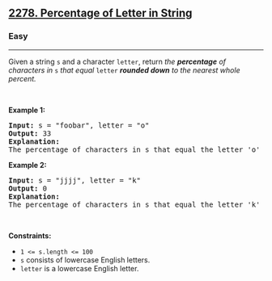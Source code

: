 <h2><a href="https://leetcode.com/problems/percentage-of-letter-in-string/">2278. Percentage of Letter in String</a></h2><h3>Easy</h3><hr><div><p>Given a string <code>s</code> and a character <code>letter</code>, return<em> the <strong>percentage</strong> of characters in </em><code>s</code><em> that equal </em><code>letter</code><em> <strong>rounded down</strong> to the nearest whole percent.</em></p>

<p>&nbsp;</p>
<p><strong class="example">Example 1:</strong></p>

<pre><strong>Input:</strong> s = "foobar", letter = "o"
<strong>Output:</strong> 33
<strong>Explanation:</strong>
The percentage of characters in s that equal the letter 'o' is 2 / 6 * 100% = 33% when rounded down, so we return 33.
</pre>

<p><strong class="example">Example 2:</strong></p>

<pre><strong>Input:</strong> s = "jjjj", letter = "k"
<strong>Output:</strong> 0
<strong>Explanation:</strong>
The percentage of characters in s that equal the letter 'k' is 0%, so we return 0.</pre>

<p>&nbsp;</p>
<p><strong>Constraints:</strong></p>

<ul>
	<li><code>1 &lt;= s.length &lt;= 100</code></li>
	<li><code>s</code> consists of lowercase English letters.</li>
	<li><code>letter</code> is a lowercase English letter.</li>
</ul>
</div>